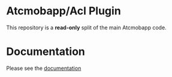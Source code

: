 # Atcmobapp/Acl Plugin

This repository is a **read-only** split of the main Atcmobapp code.

# Documentation

Please see the [documentation](http://docs.metroeconomics.com/3.0)
